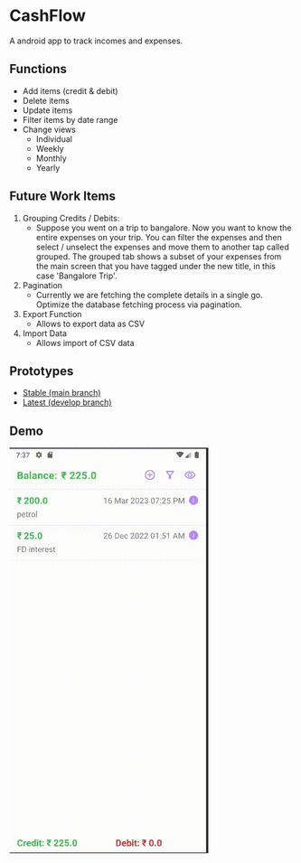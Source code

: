 # CashFlow
A android app to track incomes and expenses. 

## Functions
- Add items (credit & debit)
- Delete items
- Update items
- Filter items by date range
- Change views
  - Individual
  - Weekly
  - Monthly
  - Yearly

## Future Work Items
1. Grouping Credits / Debits: 
   - Suppose you went on a trip to bangalore. Now you want to know the entire expenses on your trip. You can filter the expenses and then select / unselect the expenses and move them to another tap called grouped. The grouped tab shows a subset of your expenses from the main screen that you have tagged under the new title, in this case 'Bangalore Trip'. 
2. Pagination
   - Currently we are fetching the complete details in a single go. Optimize the database fetching process via pagination.
3. Export Function
   - Allows to export data as CSV
4. Import Data
   - Allows import of CSV data

## Prototypes
- [Stable (main branch)](https://storage.googleapis.com/cashflow-fc29a.appspot.com/cashflow.apk)
- [Latest (develop branch)](https://storage.googleapis.com/cashflow-fc29a.appspot.com/cashflow-dev.apk)


## Demo
![Sample](cashflow.gif)